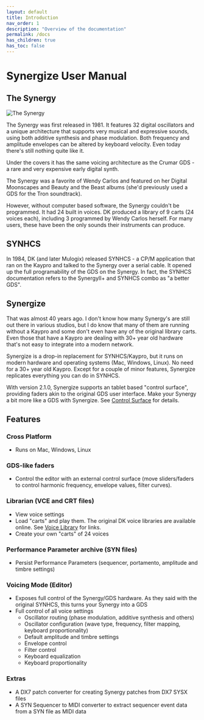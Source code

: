 ```yaml
---
layout: default
title: Introduction
nav_order: 1
description: "Overview of the documentation"
permalink: /docs
has_children: true
has_toc: false
---
```

# Synergize User Manual

## The Synergy

![The Synergy](/synergize/docs/screenshots/synergy.jpg)

The Synergy was first released in 1981.  It features 32 digital
oscillators and a unique architecture that supports very musical and
expressive sounds, using both additive synthesis and phase
modulation. Both frequency and amplitude envelopes can be altered by
keyboard velocity. Even today there's still nothing quite like it.

Under the covers it has the same voicing architecture as the Crumar
GDS - a rare and very expensive early digital synth.

The Synergy was a favorite of Wendy Carlos and featured on her Digital
Moonscapes and Beauty and the Beast albums (she'd previously used a
GDS for the Tron soundtrack). 

However, without computer based software, the Synergy couldn't be
programmed.  It had 24 built in voices. DK produced a library of 9
carts (24 voices each), including 3 programmed by Wendy Carlos
herself.  For many users, these have been the only sounds their
instruments can produce. 

## SYNHCS

In 1984, DK (and later Mulogix) released SYNHCS - a CP/M application
that ran on the Kaypro and talked to the Synergy over a serial
cable. It opened up the full programability of the GDS on the Synergy.
In fact, the SYNHCS documentation refers to the SynergyII+ and SYNHCS
combo as "a better GDS".

## Synergize

That was almost 40 years ago. I don't know how many Synergy's are
still out there in various studios, but I do know that many of them
are running without a Kaypro and some don't even have any of the
original library carts.  Even those that have a Kaypro are dealing
with 30+ year old hardware that's not easy to integrate into a modern
network.

Synergize is a drop-in replacement for SYNHCS/Kaypro, but it runs on
modern hardware and operating systems (Mac, Windows, Linux).  No need
for a 30+ year old Kaypro. Except for a couple of minor features, Synergize
replicates everything you can do in SYNHCS.

With version 2.1.0, Synergize supports an tablet based "control
surface", providing faders akin to the original GDS user interface.
Make your Synergy a bit more like a GDS with Synergize.
See [Control Surface](csurface.md) for details.

## Features

### Cross Platform
* Runs on Mac, Windows, Linux

### GDS-like faders

* Control the editor with an external control surface (move sliders/faders to
  control harmonic frequency, envelope values, filter curves).

### Librarian (VCE and CRT files)
* View voice settings
* Load "carts" and play them. The original DK voice libraries are
  available online. See [Voice Library](voice-library.md) for
  links.
* Create your own "carts" of 24 voices

### Performance Parameter archive (SYN files)
* Persist Performance Parameters (sequencer, portamento, amplitude and timbre settings)

### Voicing Mode (Editor)
* Exposes full control of the Synergy/GDS hardware. As they said with the original SYNHCS, this turns your Synergy into a GDS
* Full control of all voice settings
  * Oscillator routing (phase modulation, additive synthesis and others)
  * Oscillator configuration (wave type, frequency, filter mapping, keyboard proportionality)
  * Default amplitude and timbre settings
  * Envelope control
  * Filter control
  * Keyboard equalization
  * Keyboard proportionality

### Extras
  * A DX7 patch converter for creating Synergy patches from DX7 SYSX files
  * A SYN Sequencer to MIDI converter to extract sequencer event data from a SYN file as MIDI data
